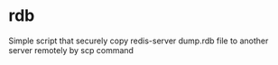 # rdb
Simple script that securely copy redis-server dump.rdb file to another server remotely by scp command
